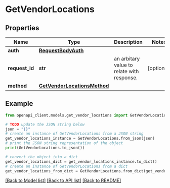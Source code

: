 # GetVendorLocations


## Properties

Name | Type | Description | Notes
------------ | ------------- | ------------- | -------------
**auth** | [**RequestBodyAuth**](RequestBodyAuth.md) |  | 
**request_id** | **str** | an arbitary value to relate with response. | [optional] 
**method** | [**GetVendorLocationsMethod**](GetVendorLocationsMethod.md) |  | 

## Example

```python
from openapi_client.models.get_vendor_locations import GetVendorLocations

# TODO update the JSON string below
json = "{}"
# create an instance of GetVendorLocations from a JSON string
get_vendor_locations_instance = GetVendorLocations.from_json(json)
# print the JSON string representation of the object
print(GetVendorLocations.to_json())

# convert the object into a dict
get_vendor_locations_dict = get_vendor_locations_instance.to_dict()
# create an instance of GetVendorLocations from a dict
get_vendor_locations_from_dict = GetVendorLocations.from_dict(get_vendor_locations_dict)
```
[[Back to Model list]](../README.md#documentation-for-models) [[Back to API list]](../README.md#documentation-for-api-endpoints) [[Back to README]](../README.md)



